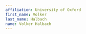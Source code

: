 ```yaml
---
affiliation: University of Oxford
first_name: Volker
last_name: Halbach
name: Volker Halbach
---
```

